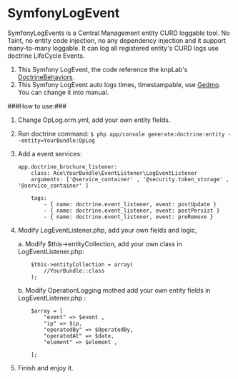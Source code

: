 # SymfonyLogEvent
SymfonyLogEvents is a Central Management entity CURD loggable tool. No Taint, no entity code injection, no any dependency injection and it support many-to-many loggable. It can log all registered entity's CURD logs use doctrine LifeCycle Events. 

1. This Symfony LogEvent, the code reference the knpLab's <a href="https://github.com/KnpLabs/DoctrineBehaviors">DoctrineBehaviors</a>.
2. This Symfony LogEvent auto logs times, timestampable, use <a href="http://symfony.com/doc/current/doctrine/common_extensions.html">Gedmo</a>. You can change it into manual.

###How to use:###

1. Change OpLog.orm.yml, add your own entity fields.

2. Run doctrine command: 
	```$ php app/console generate:doctrine:entity --entity=YourBundle:OpLog```

3. Add a event services:
	```
	app.doctrine_brochure_listener:
		class: Ace\YourBundle\EventListener\LogEventListener
		arguments: ['@service_container' , '@security.token_storage' , '@service_container' ]

		tags:
		    - { name: doctrine.event_listener, event: postUpdate }
		    - { name: doctrine.event_listener, event: postPersist }
		    - { name: doctrine.event_listener, event: preRemove }
	```

4. Modify LogEventListener.php, add your own fields and logic,

	a. Modify $this->entityCollection, add your own class in LogEventListener.php:
	```
		$this->entityCollection = array(
		    //YourBundle::class
		);
	```
	b. Modify OperationLogging mothed add your own entity fields in LogEventListener.php :<br>
	```
	    $array = [
			"event" => $event ,
			"ip" => $ip,
			"operatedBy" => $OperatedBy,
			"operatedAt" => $date,
			"element" => $element ,

	    ];
	```

5. Finish and enjoy it.
